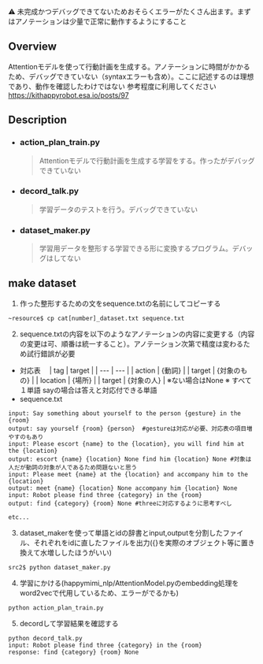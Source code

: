 
:warning: 未完成かつデバッグできてないためおそらくエラーがたくさん出ます。まずはアノテーションは少量で正常に動作するようにすること
## Overview
Attentionモデルを使って行動計画を生成する。アノテーションに時間がかかるため、デバッグできていない（syntaxエラーも含め）。ここに記述するのは理想であり、動作を確認したわけではない
参考程度に利用してください
https://kithappyrobot.esa.io/posts/97

## Description

- ### action_plan_train.py
    > Attentionモデルで行動計画を生成する学習をする。作ったがデバッグできていない

- ### decord_talk.py
    > 学習データのテストを行う。デバッグできていない

- ### dataset_maker.py
    > 学習用データを整形する学習できる形に変換するプログラム。デバッグはしてない

## make dataset

1. 作った整形するための文をsequence.txtの名前にしてコピーする
```
~resource$ cp cat[number]_dataset.txt sequence.txt
```
2. sequence.txtの内容を以下のようなアノテーションの内容に変更する（内容の変更は可、順番は統一すること）。アノテーション次第で精度は変わるため試行錯誤が必要
- 対応表　
| tag | target |
| --- | --- |
| action | {動詞} |
| target | {対象のもの} |
| location | {場所} |
| target | {対象の人} |
※ない場合はNone
※ すべて１単語 sayの場合は答えと対応付できる単語
- sequence.txt
```
input: Say something about yourself to the person {gesture} in the {room}
output: say yourself {room} {person}  #gestureは対応が必要、対応表の項目増やすのもあり
input: Please escort {name} to the {location}, you will find him at the {location}
output: escort {name} {location} None find him {location} None #対象は人だが動詞の対象が人であるため問題ないと思う
input: Please meet {name} at the {location} and accompany him to the {location}
output: meet {name} {location} None accompany him {location} None
input: Robot please find three {category} in the {room}
output: find {category} {room} None #threeに対応するように思考すべし

etc...
```
3. dataset_makerを使って単語とidの辞書とinput,outputを分割したファイル、それぞれをidに直したファイルを出力({}を実際のオブジェクト等に置き換えて水増ししたほうがいい)
```
src2$ python dataset_maker.py
```
4. 学習にかける(happymimi_nlp/AttentionModel.pyのembedding処理をword2vecで代用しているため、エラーがでるかも)
```
python action_plan_train.py
```
5. decordして学習結果を確認する

```
python decord_talk.py
input: Robot please find three {category} in the {room}
response: find {category} {room} None
```

